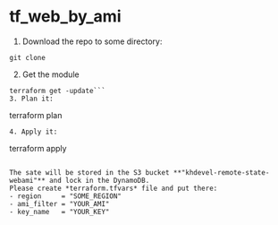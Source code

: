 # tf_web_by_ami

1. Download the repo to some directory:
```
git clone
```
2. Get the module
```
terraform get -update```
3. Plan it:
```
terraform plan
```
4. Apply it:
```
terraform apply
```

The sate will be stored in the S3 bucket **"khdevel-remote-state-webami"** and lock in the DynamoDB.
Please create *terraform.tfvars* file and put there:
- region     = "SOME_REGION"
- ami_filter = "YOUR_AMI"
- key_name   = "YOUR_KEY"

